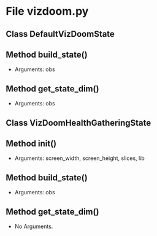 # File vizdoom.py

## Class DefaultVizDoomState

## Method build_state()

* Arguments: obs

## Method get_state_dim()

* Arguments: obs

## Class VizDoomHealthGatheringState

## Method __init__()

* Arguments: screen_width, screen_height, slices, lib

## Method build_state()

* Arguments: obs

## Method get_state_dim()

* No Arguments.

